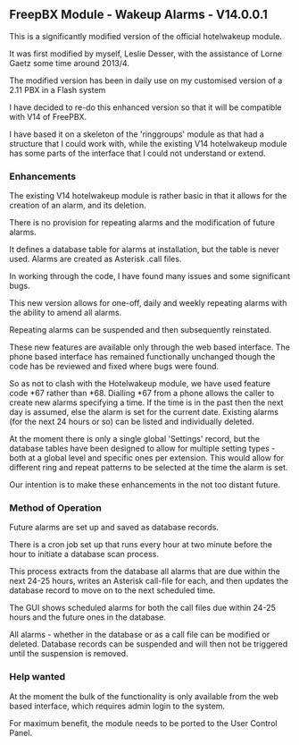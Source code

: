 <h2>FreepBX Module - Wakeup Alarms - V14.0.0.1</h2>

This is a significantly modified version of the official hotelwakeup module.

It was first modified by myself, Leslie Desser, with the assistance of Lorne Gaetz some time around 2013/4.

The modified version has been in daily use on my customised version of a 2.11 PBX in a Flash system

I have decided to re-do this enhanced version so that it will be compatible with V14 of FreePBX.

I have based it on a skeleton of the 'ringgroups' module as that had a structure that I could work with, while the
existing V14 hotelwakeup module has some parts of the interface that I could not understand or extend.

<h3>Enhancements</h3>

The existing V14 hotelwakeup module is rather basic in that it allows for the creation of an alarm, and its deletion.

There is no provision for repeating alarms and the modification of future alarms.

It defines a database table for alarms at installation, but the table is never used.  Alarms are created
as Asterisk .call files.

In working through the code, I have found many issues and some significant bugs.

This new version allows for one-off, daily and weekly repeating alarms with the ability to amend all alarms.

Repeating alarms can be suspended and then subsequently reinstated.

These new features are available only through the web based interface.  The phone based interface has remained functionally unchanged
though the code has be reviewed and fixed where bugs were found.  

So as not to clash with the Hotelwakeup module, we have used feature code *67 rather than *68.  Dialling *67 from a phone allows the caller to create new alarms specifying a time.  If the time is in the past then the next day is assumed, else the alarm is set for the current date.  Existing alarms (for the next 24 hours or so) can be listed and individually deleted.

At the moment there is only a single global 'Settings' record, but the database tables have been designed to allow
for multiple setting types - both at a global level and specific ones per extension.  This would allow for different ring and repeat patterns to be selected at the time the alarm is set. 

Our intention is to make these enhancements in the not too distant future.

<h3>Method of Operation</h3>

Future alarms are set up and saved as database records.

There is a cron job set up that runs every hour at two minute before the hour to initiate a database scan process.

This process extracts from the database all alarms that are due within the next 24-25 hours,
writes an Asterisk call-file for each, and then updates the database record to move on to the next scheduled time.

The GUI shows scheduled alarms for both the call files due within 24-25 hours and the future ones in the database.

All alarms - whether in the database or as a call file can be modified or deleted.  Database records can be suspended and will then
not be triggered until the suspension is removed.

<h3>Help wanted</h3>
At the moment the bulk of the functionality is only available from the web based interface, which requires admin login to the system.

For maximum benefit, the module needs to be ported to the User Control Panel.
